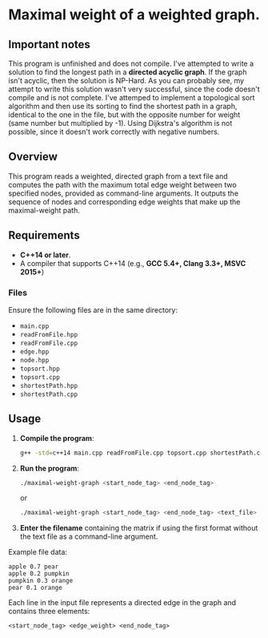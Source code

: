 # Maximal weight of a weighted graph.

## Important notes

This program is unfinished and does not compile.
I've attempted to write a solution to find the longest path in a **directed acyclic graph**. If the graph isn't acyclic, then the solution is NP-Hard.
As you can probably see, my attempt to write this solution wasn't very successful, since the code doesn't compile and is not complete.
I've attemped to implement a topological sort algorithm and then use its sorting to find the shortest path in a graph, identical to the one in the file, but with the opposite number for weight (same number but multiplied by -1).
Using Dijkstra's algorithm is not possible, since it doesn't work correctly with negative numbers.

## Overview

This program reads a weighted, directed graph from a text file and computes the path with the maximum total edge weight between two specified nodes, provided as command-line arguments. It outputs the sequence of nodes and corresponding edge weights that make up the maximal-weight path.

## Requirements

- **C++14 or later**.
- A compiler that supports C++14 (e.g., **GCC 5.4+, Clang 3.3+, MSVC 2015+**)

### Files

Ensure the following files are in the same directory:

- `main.cpp`
- `readFromFile.hpp`
- `readFromFile.cpp`
- `edge.hpp`
- `node.hpp`
- `topsort.hpp`
- `topsort.cpp`
- `shortestPath.hpp`
- `shortestPath.cpp`

## Usage

1. **Compile the program**:
   ```sh
   g++ -std=c++14 main.cpp readFromFile.cpp topsort.cpp shortestPath.cpp -o maximal-weight-graph
   ```
2. **Run the program**:
   ```sh
   ./maximal-weight-graph <start_node_tag> <end_node_tag>
   ```
   or
   ```sh
   ./maximal-weight-graph <start_node_tag> <end_node_tag> <text_file>
   ```
3. **Enter the filename** containing the matrix if using the first format without the text file as a command-line argument.

Example file data:

```
apple 0.7 pear
apple 0.2 pumpkin
pumpkin 0.3 orange
pear 0.1 orange
```

Each line in the input file represents a directed edge in the graph and contains three elements:

```<start_node_tag> <edge_weight> <end_node_tag>```
